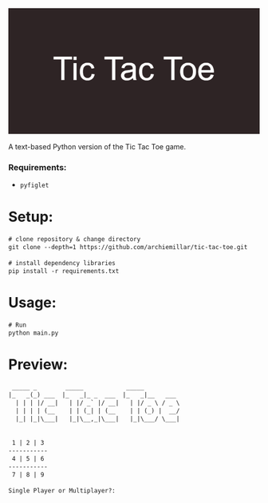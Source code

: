 <img src="images/Tic_Tac_Toe.png">
<p>A text-based Python version of the Tic Tac Toe game.</p>

### Requirements:

- `pyfiglet`

# Setup:
```
# clone repository & change directory
git clone --depth=1 https://github.com/archiemillar/tic-tac-toe.git

# install dependency libraries
pip install -r requirements.txt
```

# Usage:
```
# Run
python main.py
```

# Preview:
```
 _____ _        _____            _____          
|_   _(_) ___  |_   _|_ _  ___  |_   _|__   ___ 
  | | | |/ __|   | |/ _` |/ __|   | |/ _ \ / _ \
  | | | | (__    | | (_| | (__    | | (_) |  __/
  |_| |_|\___|   |_|\__,_|\___|   |_|\___/ \___|
                                                

 1 | 2 | 3 
-----------
 4 | 5 | 6 
-----------
 7 | 8 | 9 

Single Player or Multiplayer?: 
```